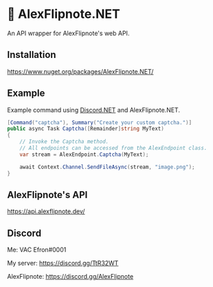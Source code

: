 # 🍃 AlexFlipnote.NET
An API wrapper for AlexFlipnote's web API.

## Installation
https://www.nuget.org/packages/AlexFlipnote.NET/

## Example
Example command using [Discord.NET](https://github.com/discord-net/Discord.Net) and AlexFlipnote.NET.
```csharp
[Command("captcha"), Summary("Create your custom captcha.")]
public async Task Captcha([Remainder]string MyText)
{
    // Invoke the Captcha method.
    // All endpoints can be accessed from the AlexEndpoint class.
    var stream = AlexEndpoint.Captcha(MyText); 

    await Context.Channel.SendFileAsync(stream, "image.png");
}
```

## AlexFlipnote's API
https://api.alexflipnote.dev/

## Discord
Me: VAC Efron#0001

My server: https://discord.gg/TtR32WT

AlexFlipnote: https://discord.gg/AlexFlipnote
